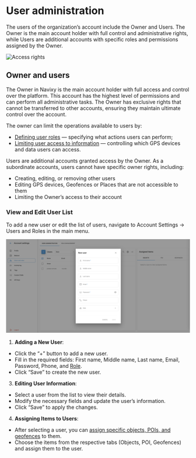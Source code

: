 # User administration

The users of the organization’s account include the Owner and Users. The Owner is the main account holder with full control and administrative rights, while Users are additional accounts with specific roles and permissions assigned by the Owner.

![Access rights](https://www.navixy.com/wp-content/uploads/2023/04/roles-en.png)

## Owner and users

The Owner in Navixy is the main account holder with full access and control over the platform. This account has the highest level of permissions and can perform all administrative tasks. The Owner has exclusive rights that cannot be transferred to other accounts, ensuring they maintain ultimate control over the account.

The owner can limit the operations available to users by:

* [Defining user roles](role-management.md) — specifying what actions users can perform;
* [Limiting user access to information](restricting-access.md) — controlling which GPS devices and data users can access.

Users are additional accounts granted access by the Owner. As a subordinate accounts, users cannot have specific owner rights, including:

* Creating, editing, or removing other users
* Editing GPS devices, Geofences or Places that are not accessible to them
* Limiting the Owner’s access to their account

### **View and Edit User List**

To add a new user or edit the list of users, navigate to Account Settings → Users and Roles in the main menu.

![](attachments/image-20240718-041947.png)

1. **Adding a New User**:

* Click the “+” button to add a new user.
* Fill in the required fields: First name, Middle name, Last name, Email, Password, Phone, and [Role](role-management.md).
* Click “Save” to create the new user.

3. **Editing User Information**:

* Select a user from the list to view their details.
* Modify the necessary fields and update the user’s information.
* Click “Save” to apply the changes.

4. **Assigning Items to Users**:

* After selecting a user, you can [assign specific objects, POIs, and geofences](restricting-access.md) to them.
* Choose the items from the respective tabs (Objects, POI, Geofences) and assign them to the user.
